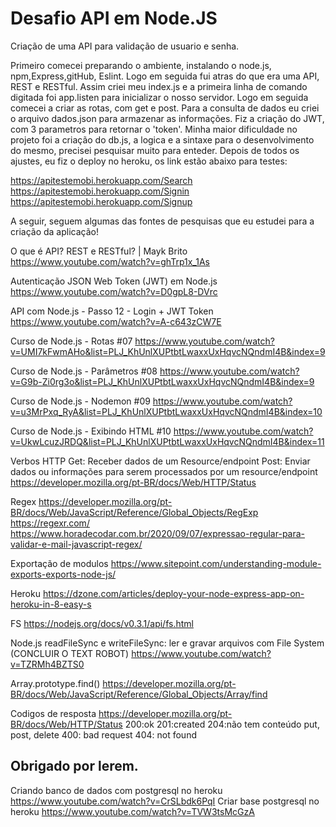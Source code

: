 # Desafio API em Node.JS

<P1>Criação de uma API para validação de usuario e senha.</P1>

Primeiro comecei preparando o ambiente, instalando o node.js, npm,Express,gitHub, Eslint.
Logo em seguida fui atras do que era uma API, REST e RESTful.
Assim criei meu index.js e a primeira linha de comando digitada foi app.listen para inicializar o nosso servidor.
Logo em seguida comecei a criar as rotas, com get e post.
Para a consulta de dados eu criei o arquivo dados.json para armazenar as informações.
Fiz a criação do JWT, com 3 parametros para retornar o 'token'.
Minha maior dificuldade no projeto foi a criação do db.js, a logica e a sintaxe para o desenvolvimento do mesmo, precisei pesquisar muito para enteder.
Depois de todos os ajustes, eu fiz o deploy no heroku, os link estão abaixo para testes:

https://apitestemobi.herokuapp.com/Search
https://apitestemobi.herokuapp.com/Signin
https://apitestemobi.herokuapp.com/Signup

A seguir, seguem algumas das fontes de pesquisas que eu estudei para a criação da aplicação!

O que é API? REST e RESTful? | Mayk Brito
https://www.youtube.com/watch?v=ghTrp1x_1As

Autenticação JSON Web Token (JWT) em Node.js
https://www.youtube.com/watch?v=D0gpL8-DVrc

API com Node.js - Passo 12 - Login + JWT Token
https://www.youtube.com/watch?v=A-c643zCW7E

Curso de Node.js - Rotas #07
https://www.youtube.com/watch?v=UMI7kFwmAHo&list=PLJ_KhUnlXUPtbtLwaxxUxHqvcNQndmI4B&index=9

Curso de Node.js - Parâmetros #08
https://www.youtube.com/watch?v=G9b-Zi0rg3o&list=PLJ_KhUnlXUPtbtLwaxxUxHqvcNQndmI4B&index=9

Curso de Node.js - Nodemon #09
https://www.youtube.com/watch?v=u3MrPxq_RyA&list=PLJ_KhUnlXUPtbtLwaxxUxHqvcNQndmI4B&index=10

Curso de Node.js - Exibindo HTML #10
https://www.youtube.com/watch?v=UkwLcuzJRDQ&list=PLJ_KhUnlXUPtbtLwaxxUxHqvcNQndmI4B&index=11

Verbos HTTP
Get: Receber dados de um Resource/endpoint
Post: Enviar dados ou informações para serem processados por um resource/endpoint
https://developer.mozilla.org/pt-BR/docs/Web/HTTP/Status

Regex
https://developer.mozilla.org/pt-BR/docs/Web/JavaScript/Reference/Global_Objects/RegExp
https://regexr.com/
https://www.horadecodar.com.br/2020/09/07/expressao-regular-para-validar-e-mail-javascript-regex/

Exportação de modulos
https://www.sitepoint.com/understanding-module-exports-exports-node-js/

Heroku
https://dzone.com/articles/deploy-your-node-express-app-on-heroku-in-8-easy-s

FS
https://nodejs.org/docs/v0.3.1/api/fs.html

Node.js readFileSync e writeFileSync: ler e gravar arquivos com File System (CONCLUIR O TEXT ROBOT)
https://www.youtube.com/watch?v=TZRMh4BZTS0

Array.prototype.find()
https://developer.mozilla.org/pt-BR/docs/Web/JavaScript/Reference/Global_Objects/Array/find

Codigos de resposta
https://developer.mozilla.org/pt-BR/docs/Web/HTTP/Status
200:ok
201:created
204:não tem conteúdo put, post, delete
400: bad request
404: not found

Obrigado por lerem.
-------------------------------
Criando banco de dados com postgresql no heroku
https://www.youtube.com/watch?v=CrSLbdk6PqI
Criar base postgresql no heroku
https://www.youtube.com/watch?v=TVW3tsMcGzA


